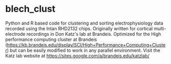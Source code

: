 # blech_clust

Python and R based code for clustering and sorting electrophysiology data recorded using the Intan RHD2132 chips. 
Originally written for cortical multi-electrode recordings in Don Katz's lab at Brandeis. 
Optimized for the High performance computing cluster at Brandeis (https://kb.brandeis.edu/display/SCI/High+Performance+Computing+Cluster) but can be easily modified to work in any parallel environment. Visit the Katz lab website at https://sites.google.com/a/brandeis.edu/katzlab/
